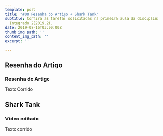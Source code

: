 ```yaml
---
template: post
title: "#00 Resenha do Artigo + Shark Tank"
subtitle: Confira as tarefas solicitadas na primeira aula da disciplina de Projeto
  Integrado 2(2019.2).
date: 2019-08-16T03:00:00Z
thumb_img_path: ''
content_img_path: ''
excerpt: ''

---
```

## Resenha do Artigo

### Resenha do Artigo 

Texto Corrido

## Shark Tank

### Vídeo editado

Texto corrido